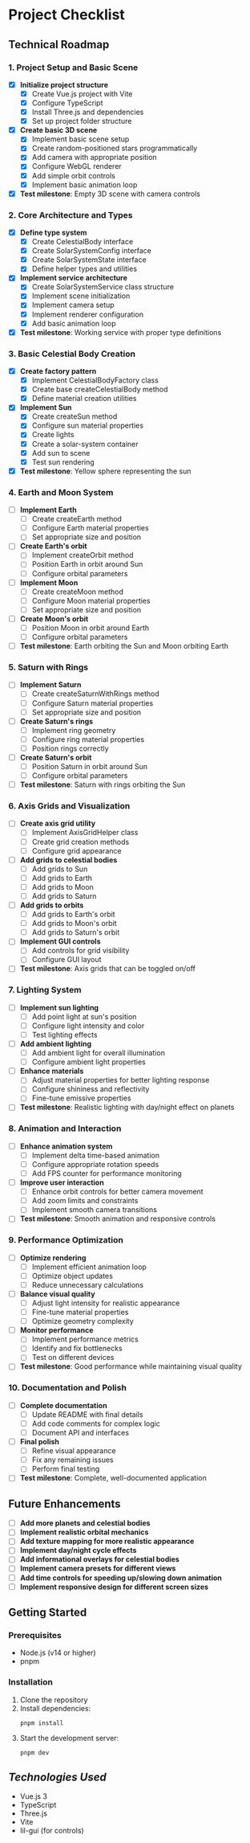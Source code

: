 # Project Checklist

## Technical Roadmap

### 1. Project Setup and Basic Scene
- [x] **Initialize project structure**
  - [x] Create Vue.js project with Vite
  - [x] Configure TypeScript
  - [x] Install Three.js and dependencies
  - [x] Set up project folder structure
- [x] **Create basic 3D scene**
  - [x] Implement basic scene setup
  - [x] Create random-positioned stars programmatically
  - [x] Add camera with appropriate position
  - [x] Configure WebGL renderer
  - [x] Add simple orbit controls
  - [x] Implement basic animation loop
- [x] **Test milestone**: Empty 3D scene with camera controls

### 2. Core Architecture and Types
- [x] **Define type system**
  - [x] Create CelestialBody interface
  - [x] Create SolarSystemConfig interface
  - [x] Create SolarSystemState interface
  - [x] Define helper types and utilities
- [x] **Implement service architecture**
  - [x] Create SolarSystemService class structure
  - [x] Implement scene initialization
  - [x] Implement camera setup
  - [x] Implement renderer configuration
  - [x] Add basic animation loop
- [x] **Test milestone**: Working service with proper type definitions

### 3. Basic Celestial Body Creation
- [x] **Create factory pattern**
  - [x] Implement CelestialBodyFactory class
  - [x] Create base createCelestialBody method
  - [x] Define material creation utilities
- [x] **Implement Sun**
  - [x] Create createSun method
  - [x] Configure sun material properties
  - [x] Create lights
  - [x] Create a solar-system container
  - [x] Add sun to scene
  - [x] Test sun rendering
- [x] **Test milestone**: Yellow sphere representing the sun

### 4. Earth and Moon System
- [ ] **Implement Earth**
  - [ ] Create createEarth method
  - [ ] Configure Earth material properties
  - [ ] Set appropriate size and position
- [ ] **Create Earth's orbit**
  - [ ] Implement createOrbit method
  - [ ] Position Earth in orbit around Sun
  - [ ] Configure orbital parameters
- [ ] **Implement Moon**
  - [ ] Create createMoon method
  - [ ] Configure Moon material properties
  - [ ] Set appropriate size and position
- [ ] **Create Moon's orbit**
  - [ ] Position Moon in orbit around Earth
  - [ ] Configure orbital parameters
- [ ] **Test milestone**: Earth orbiting the Sun and Moon orbiting Earth

### 5. Saturn with Rings
- [ ] **Implement Saturn**
  - [ ] Create createSaturnWithRings method
  - [ ] Configure Saturn material properties
  - [ ] Set appropriate size and position
- [ ] **Create Saturn's rings**
  - [ ] Implement ring geometry
  - [ ] Configure ring material properties
  - [ ] Position rings correctly
- [ ] **Create Saturn's orbit**
  - [ ] Position Saturn in orbit around Sun
  - [ ] Configure orbital parameters
- [ ] **Test milestone**: Saturn with rings orbiting the Sun

### 6. Axis Grids and Visualization
- [ ] **Create axis grid utility**
  - [ ] Implement AxisGridHelper class
  - [ ] Create grid creation methods
  - [ ] Configure grid appearance
- [ ] **Add grids to celestial bodies**
  - [ ] Add grids to Sun
  - [ ] Add grids to Earth
  - [ ] Add grids to Moon
  - [ ] Add grids to Saturn
- [ ] **Add grids to orbits**
  - [ ] Add grids to Earth's orbit
  - [ ] Add grids to Moon's orbit
  - [ ] Add grids to Saturn's orbit
- [ ] **Implement GUI controls**
  - [ ] Add controls for grid visibility
  - [ ] Configure GUI layout
- [ ] **Test milestone**: Axis grids that can be toggled on/off

### 7. Lighting System
- [ ] **Implement sun lighting**
  - [ ] Add point light at sun's position
  - [ ] Configure light intensity and color
  - [ ] Test lighting effects
- [ ] **Add ambient lighting**
  - [ ] Add ambient light for overall illumination
  - [ ] Configure ambient light properties
- [ ] **Enhance materials**
  - [ ] Adjust material properties for better lighting response
  - [ ] Configure shininess and reflectivity
  - [ ] Fine-tune emissive properties
- [ ] **Test milestone**: Realistic lighting with day/night effect on planets

### 8. Animation and Interaction
- [ ] **Enhance animation system**
  - [ ] Implement delta time-based animation
  - [ ] Configure appropriate rotation speeds
  - [ ] Add FPS counter for performance monitoring
- [ ] **Improve user interaction**
  - [ ] Enhance orbit controls for better camera movement
  - [ ] Add zoom limits and constraints
  - [ ] Implement smooth camera transitions
- [ ] **Test milestone**: Smooth animation and responsive controls

### 9. Performance Optimization
- [ ] **Optimize rendering**
  - [ ] Implement efficient animation loop
  - [ ] Optimize object updates
  - [ ] Reduce unnecessary calculations
- [ ] **Balance visual quality**
  - [ ] Adjust light intensity for realistic appearance
  - [ ] Fine-tune material properties
  - [ ] Optimize geometry complexity
- [ ] **Monitor performance**
  - [ ] Implement performance metrics
  - [ ] Identify and fix bottlenecks
  - [ ] Test on different devices
- [ ] **Test milestone**: Good performance while maintaining visual quality

### 10. Documentation and Polish
- [ ] **Complete documentation**
  - [ ] Update README with final details
  - [ ] Add code comments for complex logic
  - [ ] Document API and interfaces
- [ ] **Final polish**
  - [ ] Refine visual appearance
  - [ ] Fix any remaining issues
  - [ ] Perform final testing
- [ ] **Test milestone**: Complete, well-documented application

## Future Enhancements
- [ ] **Add more planets and celestial bodies**
- [ ] **Implement realistic orbital mechanics**
- [ ] **Add texture mapping for more realistic appearance**
- [ ] **Implement day/night cycle effects**
- [ ] **Add informational overlays for celestial bodies**
- [ ] **Implement camera presets for different views**
- [ ] **Add time controls for speeding up/slowing down animation**
- [ ] **Implement responsive design for different screen sizes**

## Getting Started

### Prerequisites
- Node.js (v14 or higher)
- pnpm

### Installation
1. Clone the repository
2. Install dependencies:
   ```
   pnpm install
   ```
3. Start the development server:
   ```
   pnpm dev
   ```

## _Technologies Used_
- Vue.js 3
- TypeScript
- Three.js
- Vite
- lil-gui (for controls)
